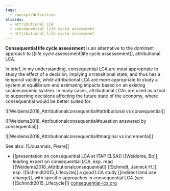 ```yaml
---
tags:
  - concept/definition
aliases:
  - attributional LCA
  - consequential life cycle assessment
  - attributional life cycle assessment
---
```

**Consequential life cycle assessment** is an alternative to the dominant approach to [[life cycle assessment|life cycle assessement]], attributional LCA.

In brief, in my understanding, consequential LCA are most appropriate to study the effect of a decision, implying a transitional state, and thus has a temporal validity, while attributional LCA are more appropriate to study a system at equilibrium and estimating impacts based on an existing socioeconomic system. In many cases, attributional LCAs are used as a tool to supporting decisions affecting the future state of the economy, where consequential would be better suited for.

![[Weidema2018_Attributionalconsequential#attributional vs consequential]]

![[Weidema2018_Attributionalconsequential#question answered by consequential]]

![[Weidema2018_Attributionalconsequential#marginal vs incremental]]

See also:
[[Jouannais, Pierre]] 
- [[presentation on consequential LCA at ITAP ELSA]]
[[Weidema, Bo]], leading expert on consequential LCA, esp. read [[Weidema2018_Attributionalconsequential]]
[[Schmidt, Jannick H.]], esp. [[Schmidt2015_Lifecycle]] a good LCA study
[[indirect land use change]], with specific approaches in consequential LCA (see [[Schmidt2015_Lifecycle]])
[consequential-lca.org](https://consequential-lca.org)
